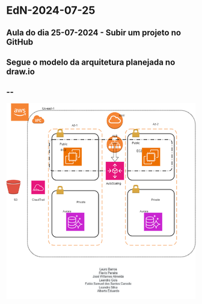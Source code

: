 # EdN-2024-07-25
Aula do dia 25-07-2024 - Subir um projeto no GitHub
--
Segue o modelo da arquitetura planejada no draw.io
--
--
--
![imagem](https://github.com/Acheroniano/EdN-2024-07-25/blob/main/DiagramaEcommerce.drawio.png)
